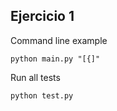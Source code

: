 ## Ejercicio 1
Command line example
```
python main.py "[{]"
```
Run all tests
```
python test.py
```